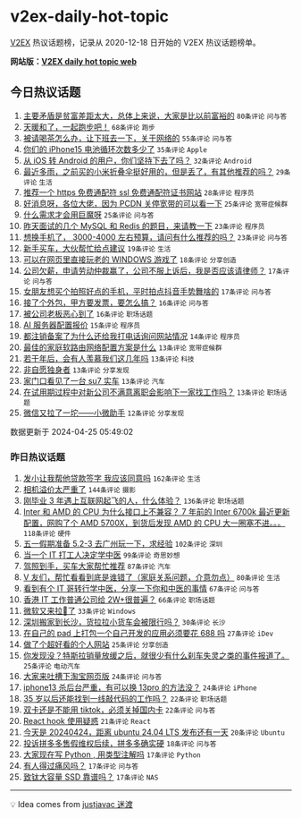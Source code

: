 # v2ex-daily-hot-topic

[V2EX](https://www.v2ex.com/) 热议话题榜，记录从 2020-12-18 日开始的 V2EX 热议话题榜单。

**网站版：[V2EX daily hot topic web](https://boojack.github.io/v2ex-daily-hot-topic-web/)**

## 今日热议话题

<!-- TODAY BEGIN -->

1. [主要矛盾是贫富差距太大，总体上来说，大家是比以前富裕的](https://www.v2ex.com/t/1035471) `80条评论` `问与答`
1. [天暖和了，一起跑步吧！](https://www.v2ex.com/t/1035447) `68条评论` `跑步`
1. [被请喝茶怎么办，让下班去一下，关于网络的](https://www.v2ex.com/t/1035541) `55条评论` `问与答`
1. [你们的 iPhone15 电池循环次数多少了](https://www.v2ex.com/t/1035508) `35条评论` `Apple`
1. [从 iOS 转 Android 的用户，你们坚持下去了吗？](https://www.v2ex.com/t/1035549) `32条评论` `Android`
1. [最近多雨，之前买的小米折叠伞挺好用的，但是丢了，有其他推荐的吗？](https://www.v2ex.com/t/1035452) `29条评论` `生活`
1. [推荐一个 https 免费通配符 ssl 免费通配符证书网站](https://www.v2ex.com/t/1035451) `28条评论` `程序员`
1. [好消息呀，各位大佬，因为 PCDN 关停宽带的可以看一下](https://www.v2ex.com/t/1035512) `25条评论` `宽带症候群`
1. [什么需求才会用巨魔呀](https://www.v2ex.com/t/1035462) `25条评论` `问与答`
1. [昨天面试的几个 MySQL 和 Redis 的题目，来请教一下](https://www.v2ex.com/t/1035477) `23条评论` `程序员`
1. [想换手机了， 3000-4000 左右预算，请问有什么推荐的吗？](https://www.v2ex.com/t/1035473) `23条评论` `问与答`
1. [新手买车，大伙帮忙给点建议](https://www.v2ex.com/t/1035522) `19条评论` `生活`
1. [可以在网页里直接玩老的 WINDOWS 游戏了](https://www.v2ex.com/t/1035550) `18条评论` `分享创造`
1. [公司欠薪，申请劳动仲裁赢了，公司不服上诉后，我是否应该请律师？](https://www.v2ex.com/t/1035564) `17条评论` `问与答`
1. [女朋友想买个拍照好点的手机，平时拍点抖音手势舞啥的](https://www.v2ex.com/t/1035518) `17条评论` `问与答`
1. [接了个外包，甲方要发票，要怎么搞？](https://www.v2ex.com/t/1035493) `16条评论` `问与答`
1. [被公司老板恶心到了](https://www.v2ex.com/t/1035450) `16条评论` `职场话题`
1. [AI 服务器配置报价](https://www.v2ex.com/t/1035456) `15条评论` `程序员`
1. [都注销备案了为什么还给我打电话询问网站情况](https://www.v2ex.com/t/1035469) `14条评论` `程序员`
1. [最佳的家庭软路由网络配置方案是什么](https://www.v2ex.com/t/1035537) `13条评论` `宽带症候群`
1. [若干年后，会有人羡慕我们这几年吗](https://www.v2ex.com/t/1035510) `13条评论` `科技`
1. [非自愿独身者](https://www.v2ex.com/t/1035463) `13条评论` `分享发现`
1. [家门口看见了一台 su7 实车](https://www.v2ex.com/t/1035458) `13条评论` `汽车`
1. [在试用期过程中对新公司不满意离职会影响下一家找工作吗？](https://www.v2ex.com/t/1035448) `13条评论` `职场话题`
1. [微信又拉了一坨——小微助手](https://www.v2ex.com/t/1035480) `12条评论` `分享发现`

数据更新于 2024-04-25 05:49:02

<!-- TODAY END -->

### 昨日热议话题

<!-- YESTERDAY BEGIN -->

1. [发小让我帮他贷款签字 我应该同意吗](https://www.v2ex.com/t/1035269) `162条评论` `生活`
1. [相机溢价太严重了](https://www.v2ex.com/t/1035120) `144条评论` `摄影`
1. [刚毕业 3 年遇上互联网起飞的人，什么体验？](https://www.v2ex.com/t/1035183) `136条评论` `职场话题`
1. [Inter 和 AMD 的 CPU 为什么接口上不兼容？ 7 年前的 Inter 6700k 最近更新配置，网购了个 AMD 5700X，到货后发现 AMD 的 CPU 大一圈塞不进。。。](https://www.v2ex.com/t/1035131) `118条评论` `硬件`
1. [五一假期准备 5.2-3 去广州玩一下，求经验](https://www.v2ex.com/t/1035153) `102条评论` `深圳`
1. [当一个 IT 打工人决定学中医](https://www.v2ex.com/t/1035140) `99条评论` `奇思妙想`
1. [驾照到手，买车大家帮忙推荐](https://www.v2ex.com/t/1035245) `87条评论` `汽车`
1. [V 友们，帮忙看看到底是谁错了（家庭关系问题，介意勿点）](https://www.v2ex.com/t/1035319) `80条评论` `生活`
1. [看到有个 IT 哥转行学中医，分享一下你和中医的事情](https://www.v2ex.com/t/1035169) `67条评论` `问与答`
1. [香港 IT 工作普通公司给 2W+很普遍？](https://www.v2ex.com/t/1035172) `66条评论` `职场话题`
1. [微软又来拉💩了](https://www.v2ex.com/t/1035116) `33条评论` `Windows`
1. [深圳搬家到长沙，货拉拉小货车会被限行吗？](https://www.v2ex.com/t/1035123) `30条评论` `长沙`
1. [在自己的 pad 上打包一个自己开发的应用必须要花 688 吗](https://www.v2ex.com/t/1035355) `27条评论` `iDev`
1. [做了个超好看的个人网站](https://www.v2ex.com/t/1035281) `25条评论` `分享创造`
1. [你发现没？特斯拉销量放缓之后，就很少有什么刹车失灵之类的事件报道了。](https://www.v2ex.com/t/1035186) `25条评论` `电动汽车`
1. [大家来吐槽下淘宝网页版](https://www.v2ex.com/t/1035254) `24条评论` `问与答`
1. [iphone13 杀后台严重，有可以换 13pro 的方法没？](https://www.v2ex.com/t/1035149) `24条评论` `iPhone`
1. [35 岁以后还能找到一线敲代码的工作吗？](https://www.v2ex.com/t/1035393) `22条评论` `职场话题`
1. [双卡还是不能用 tiktok，必须关掉国内卡](https://www.v2ex.com/t/1035130) `22条评论` `问与答`
1. [React hook 使用疑惑](https://www.v2ex.com/t/1035266) `21条评论` `React`
1. [今天是 20240424，距离 ubuntu 24.04 LTS 发布还有一天](https://www.v2ex.com/t/1035279) `20条评论` `Ubuntu`
1. [投诉拼多多售假维权后续，拼多多确实硬](https://www.v2ex.com/t/1035236) `18条评论` `问与答`
1. [大家现在写 Python , 用类型注解吗](https://www.v2ex.com/t/1035332) `17条评论` `Python`
1. [有人得过痛风吗？](https://www.v2ex.com/t/1035258) `17条评论` `问与答`
1. [致钛大容量 SSD 靠谱吗？](https://www.v2ex.com/t/1035238) `17条评论` `NAS`

<!-- YESTERDAY END -->

---

💡 Idea comes from [justjavac 迷渡](https://github.com/justjavac/)
